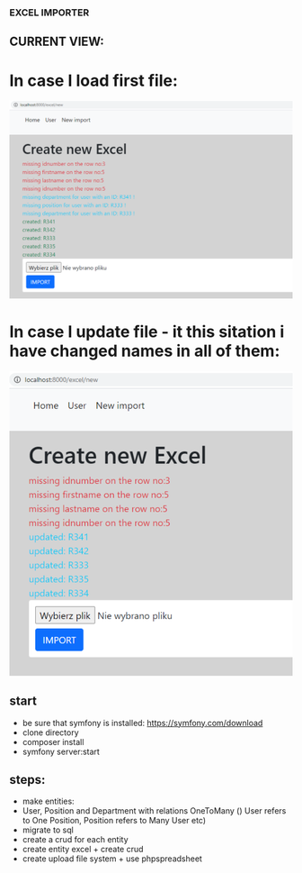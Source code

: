### EXCEL IMPORTER

## CURRENT VIEW:

# In case I load first file:

![](gitphotos/two.PNG)

# In case I update file - it this sitation i have changed names in all of them:

![](gitphotos/three.PNG)

## start

- be sure that symfony is installed: https://symfony.com/download
- clone directory
- composer install
- symfony server:start

## steps:

- make entities:
- User, Position and Department with relations OneToMany () User refers to One Position, Position refers to Many User etc)
- migrate to sql
- create a crud for each entity
- create entity excel + create crud
- create upload file system + use phpspreadsheet
